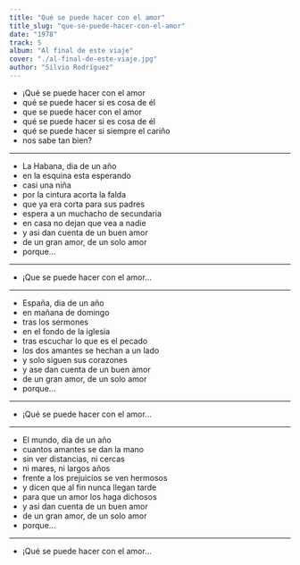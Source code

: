 ```yaml
---
title: "Qué se puede hacer con el amor"
title_slug: "que-se-puede-hacer-con-el-amor"
date: "1978"
track: 5
album: "Al final de este viaje"
cover: "./al-final-de-este-viaje.jpg"
author: "Silvio Rodríguez"
---
```


- ¡Qué se puede hacer con el amor
- qué se puede hacer si es cosa de él
- que se puede hacer con el amor
- qué se puede hacer si es cosa de él
- qué se puede hacer si siempre el cariño
- nos sabe tan bien?

---

- La Habana, dia de un año
- en la esquina esta esperando
- casi una niña
- por la cintura acorta la falda
- que ya era corta para sus padres
- espera a un muchacho de secundaria
- en casa no dejan que vea a nadie
- y asi dan cuenta de un buen amor
- de un gran amor, de un solo amor
- porque...

---

- ¡Que se puede hacer con el amor...

---

- España, dia de un año
- en mañana de domingo
- tras los sermones
- en el fondo de la iglesia
- tras escuchar lo que es el pecado
- los dos amantes se hechan a un lado
- y solo siguen sus corazones
- y ase dan cuenta de un buen amor
- de un gran amor, de un solo amor
- porque...

---

- ¡Qué se puede hacer con el amor...

---

- El mundo, dia de un año
- cuantos amantes se dan la mano
- sin ver distancias, ni cercas
- ni mares, ni largos años
- frente a los prejuicios se ven hermosos
- y dicen que al fin nunca llegan tarde
- para que un amor los haga dichosos
- y asi dan cuenta de un buen amor
- de un gran amor, de un solo amor
- porque...

---

- ¡Qué se puede hacer con el amor...
